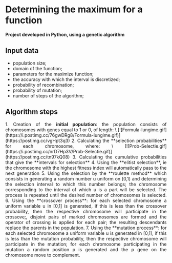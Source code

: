 # Determining the maximum for a function
**Project developed in Python, using a genetic algorithm**

## Input data
* population size;
* domain of the function;
* parameters for the maximize function;
* the accuracy with which the interval is discretized;
* probability of recombination;
* probability of mutation;
* number of steps of the algorithm;

## Algorithm steps
<div align="justify">
 1. Creation of the <b>initial population</b>: the population consists of chromosomes with genes equal to 1 or 0, of length: \
[![Formula-lungime.gif](https://i.postimg.cc/76gwDRg8/Formula-lungime.gif)](https://postimg.cc/vgHpt3q3)
2. Calculating the **selection probabilities** for each chromosome, where: \
[![Prob-Selectie.gif](https://i.postimg.cc/nrD7Hp3V/Prob-Selectie.gif)](https://postimg.cc/tn97kQ08)
3. Calculating the cumulative probabilities that give the **intervals for selection**
4. Using the **elitist selection**, ie the chromosome with the highest fitness index will automatically pass to the next generation
5. Using the selection by the **roulette method** which consists in generating a random number u uniform on [0,1) and determining the selection interval to which this number belongs; the chromosome corresponding to the interval of which u is a part will be selected. The process is repeated until the desired number of chromosomes is selected.
6. Using the **crossover process**: for each selected chromosome a uniform variable u in [0,1] is generated, if this is less than the crossover probability, then the respective chromosome will participate in the crossove;, disjoint pairs of marked chromosomes are formed and the operator of crossing is applied for each pair; the resulting descendants replace the parents in the population.
7. Using the **mutation process**: for each selected chromosome a uniform variable u is generated in [0,1], if this is less than the mutation probability, then the respective chromosome will participate in the mutation; for each chromosome participating in the mutation a random position p is generated and the p gene on the chromosome move to complement.
 
